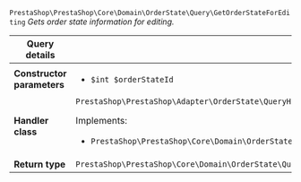 `PrestaShop\PrestaShop\Core\Domain\OrderState\Query\GetOrderStateForEditing`
_Gets order state information for editing._

| Query details              |    |
| -------------------------- | -- |
| **Constructor parameters** | <ul> <li>`$int $orderStateId`</li> </ul> |
| **Handler class**          | `PrestaShop\PrestaShop\Adapter\OrderState\QueryHandler\GetOrderStateForEditingHandler`  <p> Implements: </p> <ul>  <li>`PrestaShop\PrestaShop\Core\Domain\OrderState\QueryHandler\GetOrderStateForEditingHandlerInterface`</li>  |
| **Return type** |  `PrestaShop\PrestaShop\Core\Domain\OrderState\QueryResult\EditableOrderState`  |
